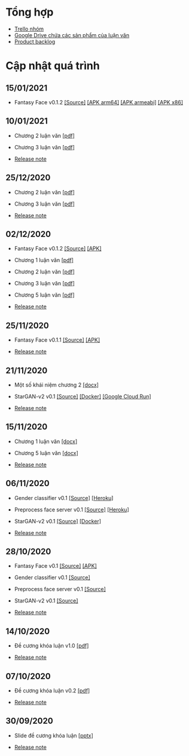 # Tổng hợp

- [Trello nhóm](https://trello.com/invite/b/0JMn3G5J/fe981e03cf3fc4aa5820c27de44dbfda/lu%E1%BA%ADn-v%C4%83n-ch%E1%BB%A5p-%E1%BA%A3nh-gi%E1%BA%A3i-tr%C3%AD)
- [Google Drive chứa các sản phẩm của luận văn](https://drive.google.com/drive/folders/1w9QIWaxLMInLclIj0cKc5DtLDarkOuU7?usp=sharing)
- [Product backlog](https://docs.google.com/spreadsheets/d/1wIwVro84o920R1PBGhHlas9PnSDgiBzK2wBQR484OaM/edit?usp=sharing)

# Cập nhật quá trình

## 15/01/2021

- Fantasy Face v0.1.2 [[Source]](https://github.com/FantasyFace/fantasyface-android/archive/v1.0.0.zip) [[APK arm64]](releases/v1.0.0/fantasy-face-arm64-v8a.apk) [[APK armeabi]](releases/v1.0.0/fantasy-face-armeabi-v7a.apk) [[APK x86]](releases/v1.0.0/fantasy-face-x86.apk)

## 10/01/2021

- Chương 2 luận văn [[pdf]](assets/2021-01-10/Luan_Van_Chup_Anh_Giai_Tri_Chuong_2.pdf)
  
- Chương 3 luận văn [[pdf]](assets/2021-01-10/Luan_Van_Chup_Anh_Giai_Tri_Chuong_3.pdf)

- [Release note](assets/2021-01-10/release_note.txt)

## 25/12/2020

- Chương 2 luận văn [[pdf]](assets/2020-12-25/Luan_Van_Chup_Anh_Giai_Tri_Chuong_2.pdf)
  
- Chương 3 luận văn [[pdf]](assets/2020-12-25/Luan_Van_Chup_Anh_Giai_Tri_Chuong_3.pdf)

- [Release note](assets/2020-12-25/release_note.txt)

## 02/12/2020

- Fantasy Face v0.1.2 [[Source]](https://github.com/FantasyFace/fantasyface-android/archive/v0.1.2.zip) [[APK]](releases/v0.1.2/fantasy-face.apk)

- Chương 1 luận văn [[pdf]](assets/2020-12-02/Luan_Van_Chup_Anh_Giai_Tri_Chuong_1.pdf)

- Chương 2 luận văn [[pdf]](assets/2020-12-02/Luan_Van_Chup_Anh_Giai_Tri_Chuong_2.pdf)
  
- Chương 3 luận văn [[pdf]](assets/2020-12-02/Luan_Van_Chup_Anh_Giai_Tri_Chuong_3.pdf)

- Chương 5 luận văn [[pdf]](assets/2020-12-02/Luan_Van_Chup_Anh_Giai_Tri_Chuong_5.pdf)

- [Release note](assets/2020-12-02/release_note.txt)

## 25/11/2020

- Fantasy Face v0.1.1 [[Source]](https://github.com/FantasyFace/fantasyface-android/archive/v0.1.1.zip) [[APK]](releases/v0.1.1/fantasy-face.apk)

- [Release note](assets/2020-11-25/release_note.txt)

## 21/11/2020

- Một số khái niệm chương 2 [[docx]](assets/2020-11-21/Liet_Ke_Khai_Niem_Chuong2.docx)

- StarGAN-v2 v0.1 [[Source]](https://github.com/FantasyFace/stargan-v2/archive/v0.1.zip) [[Docker]](https://hub.docker.com/r/ocula/trutergypt/tags) [[Google Cloud Run]](https://cencla-txoier25qa-as.a.run.app)

- [Release note](assets/2020-11-21/release_note.txt)

## 15/11/2020

- Chương 1 luận văn [[docx]](assets/2020-11-15/Chuong_1.docx)

- Chương 5 luận văn [[docx]](assets/2020-11-15/Chuong_5.docx)

- [Release note](assets/2020-11-15/release_note.txt)

## 06/11/2020

- Gender classifier v0.1 [[Source]](https://github.com/FantasyFace/gender-classification-server/archive/v0.1.zip) [[Heroku]](https://hcmus-gender-classifier.herokuapp.com/)

- Preprocess face server v0.1 [[Source]](https://github.com/FantasyFace/preprocess-face-server/archive/v0.1.zip) [[Heroku]](https://facealign.herokuapp.com/)

- StarGAN-v2 v0.1 [[Source]](https://github.com/FantasyFace/stargan-v2/archive/v0.1.zip) [[Docker]](https://hub.docker.com/r/ocula/trutergypt/tags)

- [Release note](assets/2020-11-06/release_note.txt)

## 28/10/2020

- Fantasy Face v0.1 [[Source]](https://github.com/FantasyFace/fantasyface-android/archive/v0.1.zip) [[APK]](releases/v0.1/fantasy-face.apk)

- Gender classifier v0.1 [[Source]](https://github.com/FantasyFace/gender-classification-server/archive/v0.1.zip)

- Preprocess face server v0.1 [[Source]](https://github.com/FantasyFace/preprocess-face-server/archive/v0.1.zip)

- StarGAN-v2 v0.1 [[Source]](https://github.com/FantasyFace/stargan-v2/archive/v0.1.zip)

- [Release note](assets/2020-10-28/release_note.txt)

## 14/10/2020

- Đề cương khóa luận v1.0 [[pdf]](assets/2020-10-14/De_Cuong_Chup_Anh_Giai_Tri.pdf)

- [Release note](assets/2020-10-14/release_note.txt) 

## 07/10/2020

- Đề cương khóa luận v0.2 [[pdf]](assets/2020-10-07/De_Cuong_Luan_Van.pdf)

- [Release note](assets/2020-10-07/release_note.txt)

## 30/09/2020

- Slide đề cương khóa luận [[pptx]](assets/2020-09-30/De_Cuong_Khoa_Luan.pptx)

- [Release note](assets/2020-09-30/release_note.txt)
